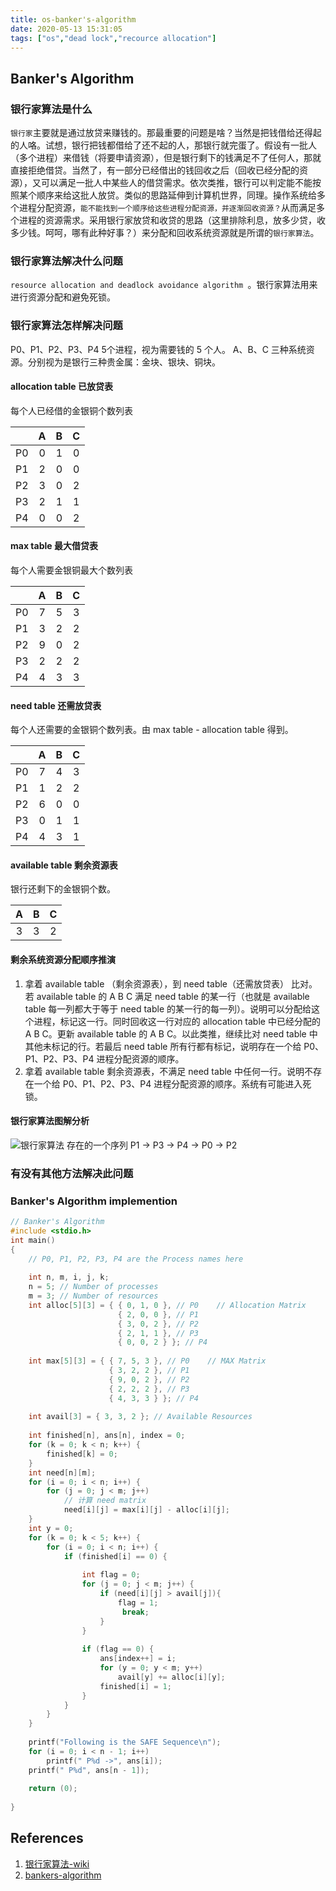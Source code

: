 ```yaml
---
title: os-banker's-algorithm
date: 2020-05-13 15:31:05
tags: ["os","dead lock","recource allocation"]
---
```

## Banker's Algorithm

### 银行家算法是什么

`银行家`主要就是通过放贷来赚钱的。那最重要的问题是啥？当然是把钱借给还得起的人咯。试想，银行把钱都借给了还不起的人，那银行就完蛋了。假设有一批人（多个进程）来借钱（将要申请资源），但是银行剩下的钱满足不了任何人，那就直接拒绝借贷。当然了，有一部分已经借出的钱回收之后（回收已经分配的资源），又可以满足一批人中某些人的借贷需求。依次类推，银行可以判定能不能按照某个顺序来给这批人放贷。类似的思路延伸到计算机世界，同理。操作系统给多个进程分配资源，`能不能找到一个顺序给这些进程分配资源，并逐渐回收资源？`从而满足多个进程的资源需求。采用银行家放贷和收贷的思路（这里排除利息，放多少贷，收多少钱。呵呵，哪有此种好事？）来分配和回收系统资源就是所谓的`银行家算法`。

### 银行家算法解决什么问题

`resource allocation and deadlock avoidance algorithm `。银行家算法用来进行资源分配和避免死锁。

### 银行家算法怎样解决问题

P0、P1、P2、P3、P4 5个进程，视为需要钱的 5 个人。
A、B、C 三种系统资源。分别视为是银行三种贵金属：金块、银块、铜块。

#### allocation table 已放贷表

每个人已经借的金银铜个数列表

|  | A | B | C |
|:--:|:--:|:--:|:--:|
| P0 | 0 | 1 | 0 |
| P1 | 2 | 0 | 0 |
| P2 | 3 | 0 | 2 |
| P3 | 2 | 1 | 1 |
| P4 | 0 | 0 | 2 |

#### max table 最大借贷表

每个人需要金银铜最大个数列表

|  | A | B | C |
|:--:|:--:|:--:|:--:|
| P0 | 7 | 5 | 3 |
| P1 | 3 | 2 | 2 |
| P2 | 9 | 0 | 2 |
| P3 | 2 | 2 | 2 |
| P4 | 4 | 3 | 3 |

#### need table 还需放贷表

每个人还需要的金银铜个数列表。由 max table - allocation table 得到。

|  | A | B | C |
|:--:|:--:|:--:|:--:|
| P0 | 7 | 4 | 3 |
| P1 | 1 | 2 | 2 |
| P2 | 6 | 0 | 0 |
| P3 | 0 | 1 | 1 |
| P4 | 4 | 3 | 1 |

#### available table 剩余资源表

银行还剩下的金银铜个数。

| A | B | C |
|:--:|:--:|:--:|
| 3 | 3 | 2 |

#### 剩余系统资源分配顺序推演

1. 拿着 available table （剩余资源表），到 need table（还需放贷表） 比对。若 available table 的 A B C 满足 need table 的某一行（也就是 available table 每一列都大于等于 need table 的某一行的每一列）。说明可以分配给这个进程，标记这一行。同时回收这一行对应的 allocation table 中已经分配的 A B C。更新 available table 的 A B C。以此类推，继续比对 need table 中其他未标记的行。若最后 need table 所有行都有标记，说明存在一个给 P0、P1、P2、P3、P4 进程分配资源的顺序。
2. 拿着 available table 剩余资源表，不满足 need table 中任何一行。说明不存在一个给 P0、P1、P2、P3、P4 进程分配资源的顺序。系统有可能进入死锁。

#### 银行家算法图解分析


![银行家算法](https://gitee.com/stardustman/pictrues/raw/master/img/banks-algorithm.svg)
存在的一个序列 P1 -> P3 -> P4 -> P0 -> P2


### 有没有其他方法解决此问题


### Banker's Algorithm implemention
```c
// Banker's Algorithm 
#include <stdio.h> 
int main() 
{ 
    // P0, P1, P2, P3, P4 are the Process names here 
  
    int n, m, i, j, k; 
    n = 5; // Number of processes 
    m = 3; // Number of resources 
    int alloc[5][3] = { { 0, 1, 0 }, // P0    // Allocation Matrix 
                        { 2, 0, 0 }, // P1 
                        { 3, 0, 2 }, // P2 
                        { 2, 1, 1 }, // P3 
                        { 0, 0, 2 } }; // P4 
  
    int max[5][3] = { { 7, 5, 3 }, // P0    // MAX Matrix 
                      { 3, 2, 2 }, // P1 
                      { 9, 0, 2 }, // P2 
                      { 2, 2, 2 }, // P3 
                      { 4, 3, 3 } }; // P4 
  
    int avail[3] = { 3, 3, 2 }; // Available Resources 
  
    int finished[n], ans[n], index = 0; 
    for (k = 0; k < n; k++) { 
        finished[k] = 0; 
    } 
    int need[n][m]; 
    for (i = 0; i < n; i++) { 
        for (j = 0; j < m; j++) 
            // 计算 need matrix
            need[i][j] = max[i][j] - alloc[i][j]; 
    } 
    int y = 0; 
    for (k = 0; k < 5; k++) { 
        for (i = 0; i < n; i++) { 
            if (finished[i] == 0) { 
  
                int flag = 0; 
                for (j = 0; j < m; j++) { 
                    if (need[i][j] > avail[j]){ 
                        flag = 1; 
                         break; 
                    } 
                } 
  
                if (flag == 0) { 
                    ans[index++] = i; 
                    for (y = 0; y < m; y++) 
                        avail[y] += alloc[i][y]; 
                    finished[i] = 1; 
                } 
            } 
        } 
    } 
  
    printf("Following is the SAFE Sequence\n"); 
    for (i = 0; i < n - 1; i++) 
        printf(" P%d ->", ans[i]); 
    printf(" P%d", ans[n - 1]); 
  
    return (0); 
  
} 
```

## References
1. [银行家算法-wiki](https://zh.wikipedia.org/wiki/%E9%93%B6%E8%A1%8C%E5%AE%B6%E7%AE%97%E6%B3%95)
2. [bankers-algorithm](https://www.geeksforgeeks.org/bankers-algorithm-in-operating-system-2/)